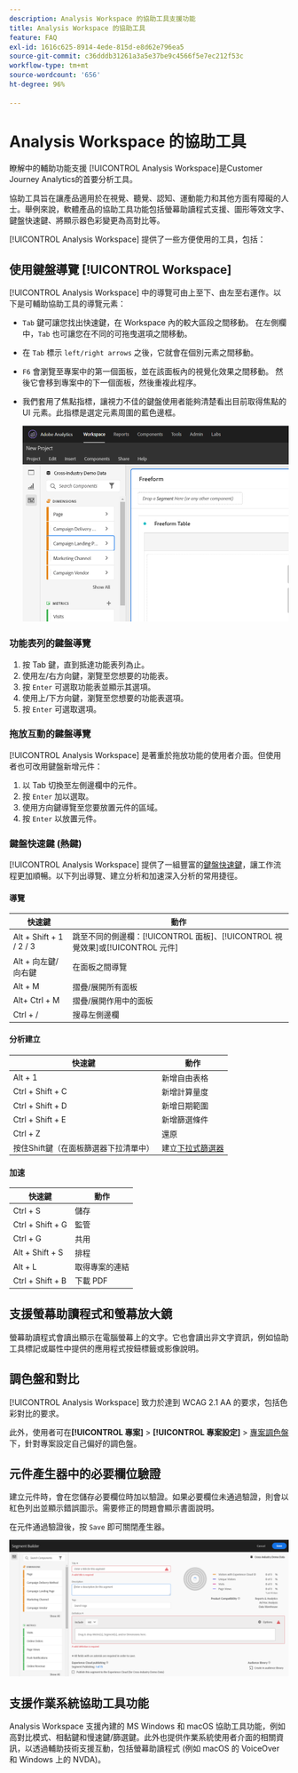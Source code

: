 ```yaml
---
description: Analysis Workspace 的協助工具支援功能
title: Analysis Workspace 的協助工具
feature: FAQ
exl-id: 1616c625-8914-4ede-815d-e8d62e796ea5
source-git-commit: c36dddb31261a3a5e37be9c4566f5e7ec212f53c
workflow-type: tm+mt
source-wordcount: '656'
ht-degree: 96%

---
```


# Analysis Workspace 的協助工具

瞭解中的輔助功能支援 [!UICONTROL Analysis Workspace]是Customer Journey Analytics的首要分析工具。

協助工具旨在讓產品適用於在視覺、聽覺、認知、運動能力和其他方面有障礙的人士。舉例來說，軟體產品的協助工具功能包括螢幕助讀程式支援、圖形等效文字、鍵盤快速鍵、將顯示器色彩變更為高對比等。

[!UICONTROL Analysis Workspace] 提供了一些方便使用的工具，包括：

## 使用鍵盤導覽 [!UICONTROL Workspace]

[!UICONTROL Analysis Workspace] 中的導覽可由上至下、由左至右運作。以下是可輔助協助工具的導覽元素：

* `Tab` 鍵可讓您找出快速鍵，在 Workspace 內的較大區段之間移動。 在左側欄中，`Tab` 也可讓您在不同的可拖曳選項之間移動。
* 在 `Tab` 標示 `left/right arrows` 之後，它就會在個別元素之間移動。
* `F6` 會瀏覽至專案中的第一個面板，並在該面板內的視覺化效果之間移動。 然後它會移到專案中的下一個面板，然後重複此程序。
* 我們套用了焦點指標，讓視力不佳的鍵盤使用者能夠清楚看出目前取得焦點的 UI 元素。此指標是選定元素周圍的藍色邊框。

   ![焦點指標](assets/focus-indicator.png)

### 功能表列的鍵盤導覽

1. 按 Tab 鍵，直到抵達功能表列為止。
1. 使用左/右方向鍵，瀏覽至您想要的功能表。
1. 按 `Enter` 可選取功能表並顯示其選項。
1. 使用上/下方向鍵，瀏覽至您想要的功能表選項。
1. 按 `Enter` 可選取選項。

### 拖放互動的鍵盤導覽

[!UICONTROL Analysis Workspace] 是著重於拖放功能的使用者介面。但使用者也可改用鍵盤新增元件：

1. 以 Tab 切換至左側邊欄中的元件。
1. 按 `Enter` 加以選取。
1. 使用方向鍵導覽至您要放置元件的區域。
1. 按 `Enter` 以放置元件。

### 鍵盤快速鍵 (熱鍵)

[!UICONTROL Analysis Workspace] 提供了一組豐富的[鍵盤快速鍵](https://experienceleague.adobe.com/docs/analytics/analyze/analysis-workspace/build-workspace-project/fa-shortcut-keys.html?lang=zh-Hant)，讓工作流程更加順暢。以下列出導覽、建立分析和加速深入分析的常用捷徑。

#### 導覽

| 快速鍵 | 動作 |
|---|---|
| Alt + Shift + 1 / 2 / 3 | 跳至不同的側邊欄：[!UICONTROL 面板]、[!UICONTROL 視覺效果]或[!UICONTROL 元件] |
| Alt + 向左鍵/向右鍵 | 在面板之間導覽 |
| Alt + M | 摺疊/展開所有面板 |
| Alt+ Ctrl + M | 摺疊/展開作用中的面板 |
| Ctrl + / | 搜尋左側邊欄 |

#### 分析建立

| 快速鍵 | 動作 |
|---|---|
| Alt + 1 | 新增自由表格 |
| Ctrl + Shift + C | 新增計算量度 |
| Ctrl + Shift + D | 新增日期範圍 |
| Ctrl + Shift + E | 新增篩選條件 |
| Ctrl + Z | 還原 |
| 按住Shift鍵（在面板篩選器下拉清單中） | 建立[下拉式篩選器](https://experienceleague.adobe.com/docs/analytics-learn/tutorials/analysis-workspace/using-panels/using-drop-down-filters.html?lang=zh-Hant) |

#### 加速

| 快速鍵 | 動作 |
|---|---|
| Ctrl + S | 儲存 |
| Ctrl + Shift + G | 監管 |
| Ctrl + G | 共用 |
| Alt + Shift + S | 排程 |
| Alt + L | 取得專案的連結 |
| Ctrl + Shift + B | 下載 PDF |

## 支援螢幕助讀程式和螢幕放大鏡

螢幕助讀程式會讀出顯示在電腦螢幕上的文字。它也會讀出非文字資訊，例如協助工具標記或屬性中提供的應用程式按鈕標籤或影像說明。

## 調色盤和對比

[!UICONTROL Analysis Workspace] 致力於達到 WCAG 2.1 AA 的要求，包括色彩對比的要求。

此外，使用者可在&#x200B;**[!UICONTROL 專案]** > **[!UICONTROL 專案設定]** > [專案調色盤](https://experienceleague.adobe.com/docs/analytics/analyze/analysis-workspace/build-workspace-project/color-palettes.html?lang=zh-Hant)下，針對專案設定自己偏好的調色盤。

## 元件產生器中的必要欄位驗證

建立元件時，會在您儲存必要欄位時加以驗證。如果必要欄位未通過驗證，則會以紅色列出並顯示錯誤圖示。需要修正的問題會顯示書面說明。

在元件通過驗證後，按 `Save` 即可關閉產生器。

![錯誤驗證](assets/error-validation.png)

## 支援作業系統協助工具功能

Analysis Workspace 支援內建的 MS Windows 和 macOS 協助工具功能，例如高對比模式、相黏鍵和慢速鍵/篩選鍵。此外也提供作業系統使用者介面的相關資訊，以透過輔助技術支援互動，包括螢幕助讀程式 (例如 macOS 的 VoiceOver 和 Windows 上的 NVDA)。
